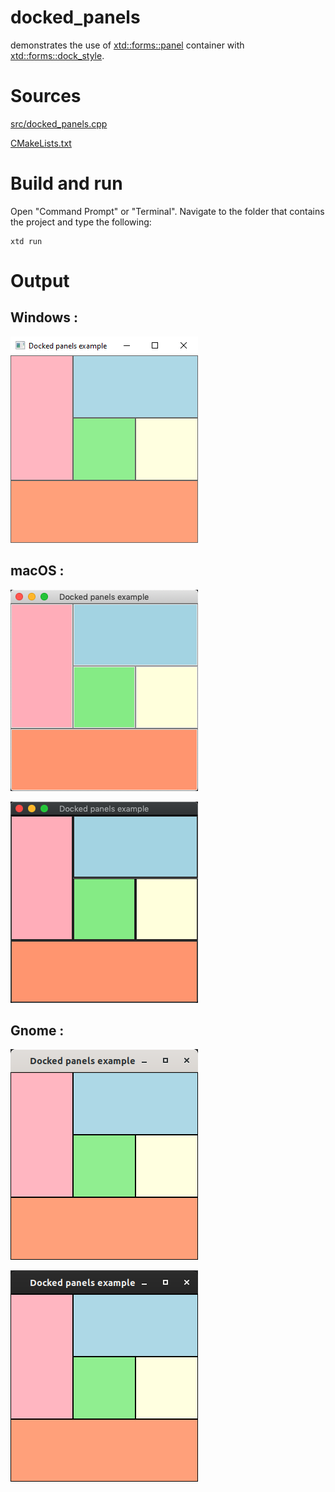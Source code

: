 # docked_panels

demonstrates the use of [xtd::forms::panel](../../../src/xtd_forms/include/xtd/forms/panel.hpp) container with [xtd::forms::dock_style](../../../src/xtd_forms/include/xtd/forms/dock_style.hpp).

# Sources

[src/docked_panels.cpp](src/docked_panels.cpp)

[CMakeLists.txt](CMakeLists.txt)

# Build and run

Open "Command Prompt" or "Terminal". Navigate to the folder that contains the project and type the following:

```shell
xtd run
```

# Output

## Windows :

![Screenshot](../../../docs/pictures/examples/docked_panels_w.png)

## macOS :

![Screenshot](../../../docs/pictures/examples/docked_panels_m.png)

![Screenshot](../../../docs/pictures/examples/docked_panels_md.png)

## Gnome :

![Screenshot](../../../docs/pictures/examples/docked_panels_g.png)

![Screenshot](../../../docs/pictures/examples/docked_panels_gd.png)
